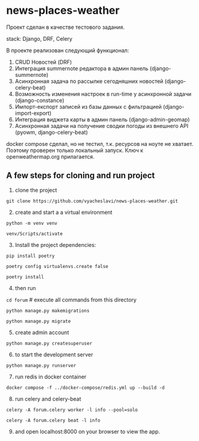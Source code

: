 # news-places-weather

Проект сделан в качестве тестового задания.

stack:
Django, DRF, Celery

В проекте реализован следующий функционал:
1) CRUD Новостей (DRF)
2) Интеграция summernote редактора в админ панель (django-summernote)
3) Асинхронная задача по рассылке сегодняшних новостей (django-celery-beat)
4) Возможность изменения настроек в run-time у асинхронной задачи (django-constance)
5) Импорт-експорт записей из базы данных с фильтрацией (django-import-export)
6) Интеграция виджета карты в админ панель (django-admin-geomap)
7) Асинхронная задачи на получение сводки погоды из внешнего API (pyowm, django-celery-beat)


docker compose сделал, но не тестил, т.к. ресурсов на ноуте не хватает.
Поэтому проверен только локальный запуск. Ключ к openweathermap.org прилагается.

## A few steps for cloning and run project

1) clone the project

`git clone https://github.com/vyacheslavi/news-places-weather.git`

2) create and start a a virtual environment

`python -m venv venv`

`venv/Scripts/activate`

3) Install the project dependencies:

`pip install poetry`

`poetry config virtualenvs.create false`

`poetry install`

4) then run

`cd forum` # execute all commands from this directory

`python manage.py makemigrations`

`python manage.py migrate`

5) create admin account

`python manage.py createsuperuser`

6) to start the development server

`python manage.py runserver`

7) run redis in docker container

`docker compose -f ../docker-compose/redis.yml up --build -d`

8) run celery and celery-beat

`celery -A forum.celery worker -l info --pool=solo`

`celery -A forum.celery beat -l info`

9) and open localhost:8000 on your browser to view the app.
